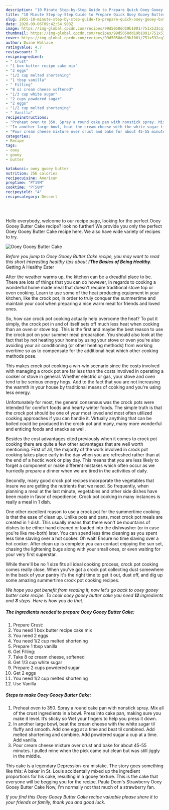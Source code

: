 ```yaml
---
description: "10 Minute Step-by-Step Guide to Prepare Quick Ooey Gooey Butter Cake"
title: "10 Minute Step-by-Step Guide to Prepare Quick Ooey Gooey Butter Cake"
slug: 2955-10-minute-step-by-step-guide-to-prepare-quick-ooey-gooey-butter-cake
date: 2020-09-06T09:42:54.903Z
image: https://img-global.cpcdn.com/recipes/99d5050dd19b1001/751x532cq70/ooey-gooey-butter-cake-recipe-main-photo.jpg
thumbnail: https://img-global.cpcdn.com/recipes/99d5050dd19b1001/751x532cq70/ooey-gooey-butter-cake-recipe-main-photo.jpg
cover: https://img-global.cpcdn.com/recipes/99d5050dd19b1001/751x532cq70/ooey-gooey-butter-cake-recipe-main-photo.jpg
author: Duane Wallace
ratingvalue: 4.7
reviewcount: 7
recipeingredient:
- " Crust"
- "1 box butter recipe cake mix"
- "2 eggs"
- "1/2 cup melted shortening"
- "1 tbsp vanilla"
- " Filling"
- "8 oz cream cheese softened"
- "1/3 cup white sugar"
- "2 cups powdered sugar"
- "2 eggs"
- "1/2 cup melted shortening"
- " Vanilla"
recipeinstructions:
- "Preheat oven to 350. Spray a round cake pan with nonstick spray. Mix all of the crust ingredients in a bowl. Press into cake pan, making sure you make it level. It’s sticky so Wet your fingers to help you press it down."
- "In another large bowl, beat the cream cheese with the white sugar til fluffy and smooth. Add one egg at a time and beat til combined. Add melted shortening and combine. Add powdered sugar a cup at a time. Add vanilla."
- "Pour cream cheese mixture over crust and bake for about 45-55 minutes. I pulled mine when the pick came out clean but was still jiggly in the middle."
categories:
- Recipe
tags:
- ooey
- gooey
- butter

katakunci: ooey gooey butter 
nutrition: 256 calories
recipecuisine: American
preptime: "PT19M"
cooktime: "PT50M"
recipeyield: "4"
recipecategory: Dessert

---
```

<br>
Hello everybody, welcome to our recipe page, looking for the perfect Ooey Gooey Butter Cake recipe? look no further! We provide you only the perfect Ooey Gooey Butter Cake recipe here. We also have wide variety of recipes to try.
<br>


![Ooey Gooey Butter Cake](https://img-global.cpcdn.com/recipes/99d5050dd19b1001/751x532cq70/ooey-gooey-butter-cake-recipe-main-photo.jpg)

<i>Before you jump to Ooey Gooey Butter Cake recipe, you may want to read this short interesting healthy tips about {<strong>The Basics of Being Healthy</strong>.</i>
Getting A Healthy Eater


After the weather warms up, the kitchen can be a dreadful place to be. There are lots of things that you can do however, in regards to cooking a wonderful home made meal that doesn't require traditional stove top or oven cooking. Learn to use some of the heat producing equipment in your kitchen, like the crock pot, in order to truly conquer the summertime and maintain your cool when preparing a nice warm meal for friends and loved ones.

So, how can crock pot cooking actually help overcome the heat? To put it simply, the crock pot in and of itself sets off much less heat when cooking than an oven or stove top. This is the first and maybe the best reason to use the crock pot on your summer meal preparation. You should also look at the fact that by not heating your home by using your stove or oven you're also avoiding your air conditioning (or other heating methods) from working overtime so as to compensate for the additional heat which other cooking methods pose.

This makes crock pot cooking a win-win scenario since the costs involved with managing a crock pot are far less than the costs involved in operating a cooker or stove in general. Whether electric or gas, your stove and oven tend to be serious energy hogs. Add to the fact that you are not increasing the warmth in your house by traditional means of cooking and you're using less energy.

Unfortunately for most, the general consensus was the crock pots were intended for comfort foods and hearty winter foods.  The simple truth is that the crock pot should be one of your most loved and most often utilized cooking approaches if you can handle it.  Virtually anything that can be boiled could be produced in the crock pot and many, many more wonderful and enticing foods and snacks as well.



Besides the cost advantages cited previously when it comes to crock pot cooking there are quite a few other advantages that are well worth mentioning. First of all, the majority of the work involved in crock pot cooking takes place early in the day when you are refreshed rather than at the end of a hectic work or play day. This means that you are less likely to forget a component or make different mistakes which often occur as we hurriedly prepare a dinner when we are tired in the activities of daily.

Secondly, many good crock pot recipes incorporate the vegetables that insure we are getting the nutrients that we need. So frequently, when planning a meal at the last minute, vegetables and other side dishes have been made in favor of expedience. Crock pot cooking in many instances is really a meal in 1 dish.

One other excellent reason to use a crock pot for the summertime cooking is that the ease of clean up.  Unlike pots and pans, most crock pot meals are created in 1 dish. This usually means that there won't be mountains of dishes to be either hand cleaned or loaded into the dishwasher (or in case you're like me-both) later. You can spend less time cleaning as you spent less time slaving over a hot cooker. Oh wait! Ensure no time slaving over a hot cooker. After clean up is complete you can contact enjoying the sun set, chasing the lightening bugs along with your small ones, or even waiting for your very first superstar.

While there'll be no 1 size fits all ideal cooking process, crock pot cooking comes really close. When you've got a crock pot collecting dust somewhere in the back of your pantry it's the right time to get it out, dust off, and dig up some amazing summertime crock pot cooking recipes.


<i>We hope you got benefit from reading it, now let's go back to ooey gooey butter cake recipe. To cook ooey gooey butter cake you need <strong>12</strong> ingredients and <strong>3</strong> steps. Here is how you do that.
</i>

##### The ingredients needed to prepare Ooey Gooey Butter Cake:

1. Prepare  Crust:
1. You need 1 box butter recipe cake mix
1. You need 2 eggs
1. You need 1/2 cup melted shortening
1. Prepare 1 tbsp vanilla
1. Get  Filling:
1. Take 8 oz cream cheese, softened
1. Get 1/3 cup white sugar
1. Prepare 2 cups powdered sugar
1. Get 2 eggs
1. You need 1/2 cup melted shortening
1. Use  Vanilla


##### Steps to make Ooey Gooey Butter Cake:

1. Preheat oven to 350. Spray a round cake pan with nonstick spray. Mix all of the crust ingredients in a bowl. Press into cake pan, making sure you make it level. It’s sticky so Wet your fingers to help you press it down.
1. In another large bowl, beat the cream cheese with the white sugar til fluffy and smooth. Add one egg at a time and beat til combined. Add melted shortening and combine. Add powdered sugar a cup at a time. Add vanilla.
1. Pour cream cheese mixture over crust and bake for about 45-55 minutes. I pulled mine when the pick came out clean but was still jiggly in the middle.


This cake is a legendary Depression-era mistake. The story goes something like this: A baker in St. Louis accidentally mixed up the ingredient proportions for his cake, resulting in a gooey texture. This is the cake that everyone will be begging you for the recipe. Paula Deen&#39;s Strawberry Ooey Gooey Butter Cake Now, I&#39;m normally not that much of a strawberry fan. 

<i>If you find this Ooey Gooey Butter Cake recipe valuable please share it to your friends or family, thank you and good luck.</i>

